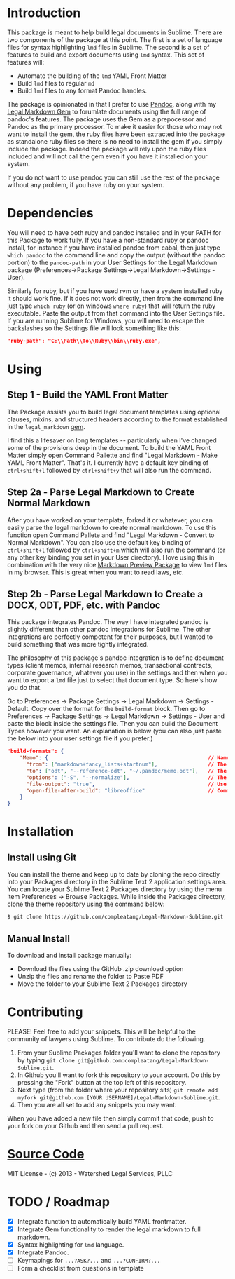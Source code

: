 # Introduction

This package is meant to help build legal documents in Sublime. There are two components of the package at this point. The first is a set of language files for syntax highlighting `lmd` files in Sublime. The second is a set of features to build and export documents using `lmd` syntax. This set of features will:

* Automate the building of the `lmd` YAML Front Matter
* Build `lmd` files to regular `md`
* Build `lmd` files to any format Pandoc handles.

The package is opinionated in that I prefer to use [Pandoc](http://johnmacfarlane.net/pandoc/), along with my [Legal Markdown Gem](https://github.com/compleatang/legal-markdown) to forumlate documents using the full range of pandoc's features. The package uses the Gem as a prepocessor and Pandoc as the primary processor. To make it easier for those who may not want to install the gem, the ruby files have been extracted into the package as standalone ruby files so there is no need to install the gem if you simply include the package. Indeed the package will rely upon the ruby files included and will not call the gem even if you have it installed on your system.

If you do not want to use pandoc you can still use the rest of the package without any problem, if you have ruby on your system.

# Dependencies

You will need to have both ruby and pandoc installed and in your PATH for this Package to work fully. If you have a non-standard ruby or pandoc install, for instance if you have installed pandoc from cabal, then just type `which pandoc` to the command line and copy the output (without the pandoc portion) to the `pandoc-path` in your User Settings for the Legal Markdown package (Preferences->Package Settings->Legal Markdown->Settings - User).

Similarly for ruby, but if you have used rvm or have a system installed ruby it should work fine. If it does not work directly, then from the command line just type `which ruby` (or on windows `where ruby`) that will return the ruby executable. Paste the output from that command into the User Settings file. If you are running Sublime for Windows, you will need to escape the backslashes so the Settings file will look something like this:

```json
"ruby-path": "C:\\Path\\To\\Ruby\\bin\\ruby.exe",
```

# Using

## Step 1 - Build the YAML Front Matter

The Package assists you to build legal document templates using optional clauses, mixins, and structured headers according to the format established in the `legal_markdown` [gem](https://github.com/compleatang/legal-markdown).

I find this a lifesaver on long templates -- particularly when I've changed some of the provisions deep in the document. To build the YAML Front Matter simply open Command Pallette and find "Legal Markdown - Make YAML Front Matter". That's it. I currently have a default key binding of `ctrl+shift+l` followed by `ctrl+shift+y` that will also run the command.

## Step 2a - Parse Legal Markdown to Create Normal Markdown

After you have worked on your template, forked it or whatever, you can easily parse the legal markdown to create normal markdown. To use this function open Command Pallete and find "Legal Markdown - Convert to Normal Markdown". You can also use the default key binding of `ctrl+shift+l` followed by `ctrl+shift+m` which will also run the command (or any other key binding you set in your User directory). I love using this in combination with the very nice [Markdown Preview Package](https://github.com/revolunet/sublimetext-markdown-preview) to view `lmd` files in my browser. This is great when you want to read laws, etc.

## Step 2b - Parse Legal Markdown to Create a DOCX, ODT, PDF, etc. with Pandoc

This package integrates Pandoc. The way I have integrated pandoc is slightly different than other pandoc integrations for Sublime. The other integrations are perfectly competent for their purposes, but I wanted to build something that was more tightly integrated.

The philosophy of this package's pandoc integration is to define document types (client memos, internal research memos, transactional contracts, corporate governance, whatever you use) in the settings and then when you want to export a `lmd` file just to select that document type. So here's how you do that.

Go to Preferences -> Package Settings -> Legal Markdown -> Settings - Default. Copy over the format for the `build-format` block. Then go to Preferences -> Package Settings -> Legal Markdown -> Settings - User and paste the block inside the settings file. Then you can build the Document Types however you want. An explanation is below (you can also just paste the below into your user settings file if you prefer.)

```json
"build-formats": {
    "Memo": {                                                   // Name of the Document Type
      "from": ["markdown+fancy_lists+startnum"],                // The pandoc reader options ... note this is pandoc 1.10+ format so be careful using +/-
      "to": ["odt", "--reference-odt", "~/.pandoc/memo.odt"],   // The pandoc writer options
      "options": ["-S", "--normalize"],                         // The pandoc general options
      "file-output": "true",                                    // Use if you want to output to a file, or use the pandoc -o flag
      "open-file-after-build": "libreoffice"                    // Command to open the document with. Delete field if you don't want to automatically open the file.
    }
}
```

# Installation

<!-- ## Install using Sublime Package Control

If you are using Will Bond's excellent Sublime Package Control, you can easily install Paste PDF via the Package Control: Install Package menu item. The Paste PDF package is listed there. See "Package Control" http://wbond.net/sublime_packages/package_control -->

## Install using Git

You can install the theme and keep up to date by cloning the repo directly into your Packages directory in the Sublime Text 2 application settings area. You can locate your Sublime Text 2 Packages directory by using the menu item Preferences -> Browse Packages. While inside the Packages directory, clone the theme repository using the command below:

```
$ git clone https://github.com/compleatang/Legal-Markdown-Sublime.git
```

## Manual Install

To download and install package manually:

* Download the files using the GitHub .zip download option
* Unzip the files and rename the folder to Paste PDF
* Move the folder to your Sublime Text 2 Packages directory

# Contributing

PLEASE! Feel free to add your snippets. This will be helpful to the community of lawyers using Sublime. To contribute do the following.

1. From your Sublime Packages folder you'll want to clone the repository by typing `git clone git@github.com:compleatang/Legal-Markdown-Sublime.git`.
2. In Github you'll want to fork this repository to your account. Do this by pressing the "Fork" button at the top left of this repository.
3. Next type (from the folder where your repository sits) `git remote add myfork git@github.com:[YOUR USERNAME]/Legal-Markdown-Sublime.git`.
4. Then you are all set to add any snippets you may want.

When you have added a new file then simply commit that code, push to your fork on your Github and then send a pull request.

# [Source Code](https://github.com/compleatang/Legal-Markdown-Sublime)

MIT License - (c) 2013 - Watershed Legal Services, PLLC

# TODO / Roadmap

- [X] Integrate function to automatically build YAML frontmatter.
- [X] Integrate Gem functionality to render the legal markdown to full markdown.
- [X] Syntax highlighting for `lmd` language.
- [X] Integrate Pandoc.
- [ ] Keymapings for `...?ASK?...` and `...?CONFIRM?...`
- [ ] Form a checklist from questions in template
